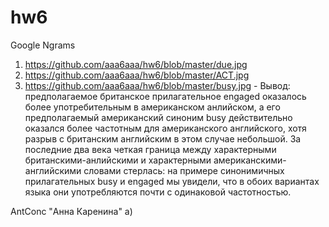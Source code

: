 
# hw6
Google Ngrams
1. https://github.com/aaa6aaa/hw6/blob/master/due.jpg
2. https://github.com/aaa6aaa/hw6/blob/master/ACT.jpg
3. https://github.com/aaa6aaa/hw6/blob/master/busy.jpg - Вывод: предполагаемое британское прилагательное engaged оказалось более употребительным в американском анлийском, а его предполагаемый американский синоним busy действительно оказался более частотным для американского английского, хотя разрыв с британским английским в этом случае небольшой. За последние два века четкая граница между характерными британскими-анлийскими и характерными американскими-английскими словами стерлась: на примере синонимичных прилагательных busy и engaged мы увидели, что в обоих вариантах языка они употребляются почти с одинаковой частотностью.

AntConc
"Анна Каренина"
а)
